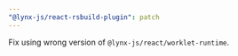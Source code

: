 ```yaml
---
"@lynx-js/react-rsbuild-plugin": patch
---
```


Fix using wrong version of `@lynx-js/react/worklet-runtime`.
